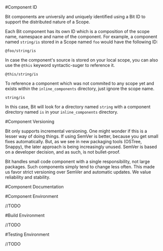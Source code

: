 
#Component ID

Bit components are universily and uniquely identified using a Bit ID to support the distributed nature of a Scope.

Each Bit component has its own ID which is a composition of the scope name, namespace and name of the component. 
For example, a component named `string/is` stored in a Scope named `foo` would have the following ID:

```
@foo/string/is
```

In case the component's source is stored on your local scope, you can also use the `@this` keyword syntactic-suger to reference it.

```
@this/string/is
```

To reference a component which was not commited to any scope yet and exists within the `inline_components` directory, 
just ignore the scope name. 

```
string/is
```
In this case, Bit will look for a directory named `string` with a component directory named `is` in your `inline_components` directory.

#Component Versioning

Bit only supports incremental versioning. One might wonder if this is a lesser way of doing things. If using SemVer is better, because you get small fixes automatically. But, as we see in new packaging tools (OSTree, Snappy), the later approach is being increasingly unused. SemVer is based on a developer decision, and as such, is not bullet-proof. 

Bit handles small code component with a single responsibility, not large packages. Such components simply tend to change less often. This made us favor strict versioning over SemVer and automatic updates. We value reliability and stability.

#Component Documentation



#Component Environment

//TODO

#Build Environment

//TODO

#Testing Environment

//TODO
